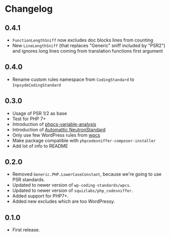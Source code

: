 # Changelog

## 0.4.1
* `FunctionLengthSniff` now excludes doc blocks lines from counting
* New `LineLengthSniff` (that replaces "Generic" sniff included by "PSR2") and
  ignores long lines coming from translation functions first argument

## 0.4.0
* Rename custom rules namespace from `CodingStandard` to `InpsydeCodingStandard`

## 0.3.0
* Usage of PSR 1/2 as base
* Test for PHP 7+
* Introduction of [phpcs-variable-analysis](https://github.com/sirbrillig/phpcs-variable-analysis)
* Introduction of [Automattic NeutronStandard](https://github.com/Automattic/phpcs-neutron-standard)
* Only use few WordPress rules from [wpcs](https://github.com/WordPress-Coding-Standards/WordPress-Coding-Standards)
* Make package compatible with `phpcodesniffer-composer-installer`
* Add lot of info to README

## 0.2.0
* Removed `Generic.PHP.LowerCaseConstant`, because we're going to use PSR standards.
* Updated to newer version of `wp-coding-standards/wpcs`.
* Updated to newer version of `squizlabs/php_codesniffer`.
* Added support for PHP7+.
* Added new excludes which are too WordPressy.

## 0.1.0
* First release.

